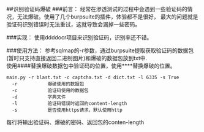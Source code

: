 ##识别验证码爆破
###前言：
经常在渗透测试的过程中会遇到一些验证码的情况，无法爆破。使用了几个burpsuite的插件，体验都不是很好，
最大的问题就是验证码识别错误时无法重试，这就导致会漏掉一些密码。

###实现：
使用ddddocr项目来识别验证码，识别率还不错。


###使用方法：
参考sqlmap的-r参数，通过burpsuite提取获取验证码的数据包(暂时只支持直接返回二进制图片)和爆破的数据包放到txt中.
<br>使用####替换爆破数据包中验证码的位置，使用****替换爆破的位置。
```
main.py -r blast.txt -c captcha.txt -d dict.txt -l 6335 -s True
  -r           爆破使用的数据包
  -c           验证码使用的数据包
  -d           字典文件
  -l           验证码错误时返回的content-length
  -s           是否使用https请求，默认使用http
```
每行将输出验证码、爆破的密码、返回包的conten-length